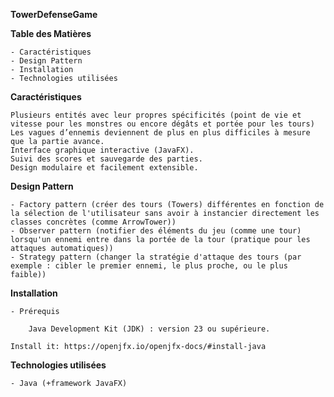 **TowerDefenseGame**

**Table des Matières**

    - Caractéristiques
    - Design Pattern
    - Installation
    - Technologies utilisées

**Caractéristiques**

    Plusieurs entités avec leur propres spécificités (point de vie et vitesse pour les monstres ou encore dégâts et portée pour les tours)
    Les vagues d’ennemis deviennent de plus en plus difficiles à mesure que la partie avance.
    Interface graphique interactive (JavaFX).
    Suivi des scores et sauvegarde des parties.
    Design modulaire et facilement extensible.

**Design Pattern**

    - Factory pattern (créer des tours (Towers) différentes en fonction de la sélection de l'utilisateur sans avoir à instancier directement les classes concrètes (comme ArrowTower))
    - Observer pattern (notifier des éléments du jeu (comme une tour) lorsqu'un ennemi entre dans la portée de la tour (pratique pour les attaques automatiques))
    - Strategy pattern (changer la stratégie d'attaque des tours (par exemple : cibler le premier ennemi, le plus proche, ou le plus faible))

**Installation**

    - Prérequis

        Java Development Kit (JDK) : version 23 ou supérieure.

    Install it: https://openjfx.io/openjfx-docs/#install-java

**Technologies utilisées**

    - Java (+framework JavaFX)

